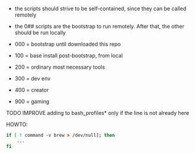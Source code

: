 
- the scripts should strive to be self-contained, since they can be called remotely
- the 0## scripts are the bootstrap to run remotely. After that, the other should be run locally

- 000 = bootstrap until downloaded this repo
- 100 = base install post-bootstrap, from local
- 200 = ordinary most necessary tools
- 300 = dev env
- 400 = creator
- 900 = gaming


TODO IMPROVE adding to bash_profiles* only if the line is not already here

HOWTO:
```bash
if [ ! command -v brew > /dev/null]; then
	...
fi


```
